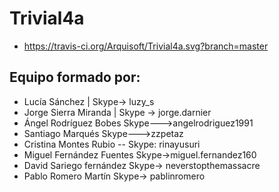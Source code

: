 # Trivial4a

* https://travis-ci.org/Arquisoft/Trivial4a.svg?branch=master

## Equipo formado por: 

* Lucía Sánchez | Skype-> luzy_s 
* Jorge Sierra Miranda | Skype → jorge.darnier
* Ángel Rodríguez Bobes Skype--->angelrodriguez1991
* Santiago Marqués		Skype--->zzpetaz
* Cristina Montes Rubio -- Skype: rinayusuri
* Miguel Fernández Fuentes  Skype->miguel.fernandez160
* David Sariego fernández Skype-> neverstopthemassacre
* Pablo Romero Martín Skype-> pablinromero
